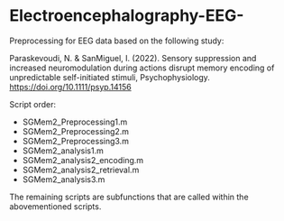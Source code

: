 # Electroencephalography-EEG-
Preprocessing for EEG data based on the following study:

Paraskevoudi, N. & SanMiguel, I. (2022). Sensory suppression and increased neuromodulation during actions disrupt memory encoding of unpredictable self-initiated stimuli, Psychophysiology. https://doi.org/10.1111/psyp.14156

Script order:

- SGMem2_Preprocessing1.m
- SGMem2_Preprocessing2.m
- SGMem2_Preprocessing3.m
- SGMem2_analysis1.m
- SGMem2_analysis2_encoding.m
- SGMem2_analysis2_retrieval.m
- SGMem2_analysis3.m

The remaining scripts are subfunctions that are called within the abovementioned scripts.
